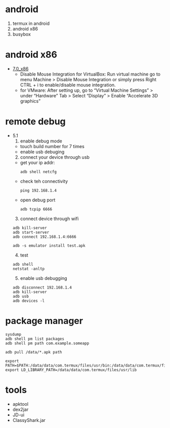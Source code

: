 # android 
  1. termux in android 
  2. android x86
  3. busybox

# android x86 
  * [7.0_x86](http://www.osboxes.org/android-x86/#android-x86-7_0-vmware) 
    * Disable Mouse Integration for VirtualBox: 
       Run virtual machine go to menu Machine > Disable Mouse Integration or simply press Right CTRL + i to enable/disable mouse integration.
    * for VMware:
       After setting up, go to “Virtual Machine Settings” > under “Hardware” Tab > Select “Display” > Enable “Accelerate 3D graphics”

# remote debug
  * 5.1 
    1. enable debug mode 
      * touch build number for 7 times
      * enable usb debuging
    2. connect your device through usb
      * get your ip addr:
        ```
        adb shell netcfg
        ```
      * check teh connectivity
        ```
        ping 192.168.1.4
        ```
      * open debug port 
        ```
        adb tcpip 6666
        ```
    3. connect device through wifi
      ```
      adb kill-server
      adb start-server
      adb connect 192.168.1.4:6666

      adb -s emulator install test.apk
      ```
    4. test 
      ```
      adb shell
      netstat -anltp
      ```
    5. enable usb debugging
      ```
      adb disconnect 192.168.1.4
      adb kill-server
      adb usb
      adb devices -l
      ```

# package manager
  ```
  sysdump
  adb shell pm list packages
  adb shell pm path com.example.someapp

  adb pull /data/*.apk path

  export PATH=$PATH:/data/data/com.termux/files/usr/bin:/data/data/com.termux/files/usr/bin/applets
  export LD_LIBRARY_PATH=/data/data/com.termux/files/usr/lib
  ```

# tools
  - apktool
  - dex2jar
  - JD-ui
  - ClassyShark.jar